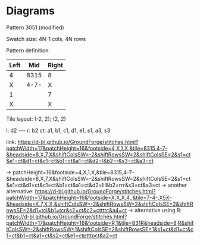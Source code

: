 # Diagrams

Pattern 3051 (modified)

Swatch size: 4N-1 cols, 4N rows

Pattern definition:

| Left | Mid  | Right |
| ---- | ---- | ----- |
| 4    | 8315 | 8     |
| X    | 4-7- | X     |
| 1    |      | 7     |
| X    |      | X     |

Tile layout: (-2, 2); (2, 2)

l: d2 --- r: b2
ct: a1, b1, c1, d1, e1, s1, a3, s3

link: https://d-bl.github.io/GroundForge/stitches.html?patchWidth=17&patchHeight=16&footside=4,X,1,X,&tile=8315,4-7-&headside=8,X,7,X&shiftColsSW=-2&shiftRowsSW=2&shiftColsSE=2&s1=ct&e1=ct&d1=ct&c1=ct&b1=ct&a1=ct&d2=l&b2=r&s3=ct&a3=ct

-> patchHeight=16&footside=4,X,1,X,&tile=8315,4-7-&headside=8,X,7,X&shiftColsSW=-2&shiftRowsSW=2&shiftColsSE=2&s1=ct&e1=ct&d1=ct&c1=ct&b1=ct&a1=ct&d2=lll&b2=rrr&s3=ct&a3=ct
-> another alternative: https://d-bl.github.io/GroundForge/stitches.html?patchWidth=17&patchHeight=16&footside=X,X,X,4,,&tile=7-4-,X5X-&headside=X,7,X,X,&shiftColsSW=-2&shiftRowsSW=2&shiftColsSE=2&shiftRowsSE=2&d1=tcl&b1=tcr&s2=ct&c2=cttttc&a4=ct
-> alternative using R: https://d-bl.github.io/GroundForge/stitches.html?patchWidth=17&patchHeight=16&footside=R,1&tile=831R&headside=8,R&shiftColsSW=-2&shiftRowsSW=1&shiftColsSE=2&shiftRowsSE=1&s1=ct&d1=ct&c1=ct&b1=ct&a1=ct&s2=ct&e1=ctptttpct&a2=ct